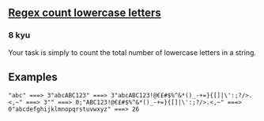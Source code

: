 <h2><a href=https://www.codewars.com/kata/56a946cd7bd95ccab2000055/train/javascript target="_blank">Regex count lowercase letters</a></h2><h3>8 kyu</h3><p>Your task is simply to count the total number of lowercase letters in a string.</p><h2 id="examples">Examples</h2><pre><code>"abc" ===&gt; 3"abcABC123" ===&gt; 3"abcABC123!@€£#$%^&amp;*()_-+=}{[]|\':;?/&gt;.&lt;,~" ===&gt; 3"" ===&gt; 0;"ABC123!@€£#$%^&amp;*()_-+=}{[]|\':;?/&gt;.&lt;,~" ===&gt; 0"abcdefghijklmnopqrstuvwxyz" ===&gt; 26</code></pre>